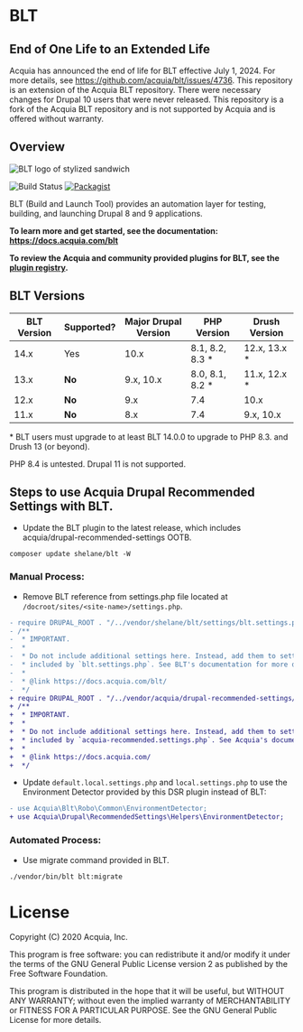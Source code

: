# BLT

## End of One Life to an Extended Life

Acquia has announced the end of life for BLT effective July 1, 2024. For more details, see https://github.com/acquia/blt/issues/4736.
This repository is an extension of the Acquia BLT repository. There were necessary changes for Drupal 10 users that were
never released. This repository is a fork of the Acquia BLT repository and is not supported by Acquia and is offered
without warranty.

## Overview

![BLT logo of stylized sandwich](https://github.com/acquia/blt/raw/11.x/docs/_static/blt-logo.png)

![Build Status](https://github.com/acquia/blt/actions/workflows/orca.yml/badge.svg?main) [![Packagist](https://img.shields.io/packagist/v/shelane/blt.svg)](https://packagist.org/packages/shelane/blt)

BLT (Build and Launch Tool) provides an automation layer for testing, building, and launching Drupal 8 and 9 applications.

**To learn more and get started, see the documentation: https://docs.acquia.com/blt**

**To review the Acquia and community provided plugins for BLT, see the [plugin registry](https://support-acquia.force.com/s/article/360046918614-Acquia-BLT-Plugins).**

## BLT Versions

| BLT Version | Supported? | Major Drupal Version | PHP Version     | Drush Version |
|-------------|------------|----------------------|-----------------|---------------|
| 14.x        | Yes        | 10.x                 | 8.1, 8.2, 8.3 * | 12.x, 13.x *  |
| 13.x        | **No**     | 9.x, 10.x            | 8.0, 8.1, 8.2 * | 11.x, 12.x *  |
| 12.x        | **No**     | 9.x                  | 7.4             | 10.x          |
| 11.x        | **No**     | 8.x                  | 7.4             | 9.x, 10.x     |

\* BLT users must upgrade to at least BLT 14.0.0 to upgrade to PHP 8.3. and Drush 13 (or beyond).

PHP 8.4 is untested. Drupal 11 is not supported.

## Steps to use Acquia Drupal Recommended Settings with BLT.

- Update the BLT plugin to the latest release, which includes acquia/drupal-recommended-settings OOTB.
```
composer update shelane/blt -W
```

### Manual Process:

- Remove BLT reference from settings.php file located at `/docroot/sites/<site-name>/settings.php`.
```diff
- require DRUPAL_ROOT . "/../vendor/shelane/blt/settings/blt.settings.php";
- /**
-  * IMPORTANT.
-  *
-  * Do not include additional settings here. Instead, add them to settings
-  * included by `blt.settings.php`. See BLT's documentation for more detail.
-  *
-  * @link https://docs.acquia.com/blt/
-  */
+ require DRUPAL_ROOT . "/../vendor/acquia/drupal-recommended-settings/settings/acquia-recommended.settings.php";
+ /**
+  * IMPORTANT.
+  *
+  * Do not include additional settings here. Instead, add them to settings
+  * included by `acquia-recommended.settings.php`. See Acquia's documentation for more detail.
+  *
+  * @link https://docs.acquia.com/
+  */
```

- Update `default.local.settings.php` and `local.settings.php` to use the
  Environment Detector provided by this DSR plugin instead of BLT:
```diff
- use Acquia\Blt\Robo\Common\EnvironmentDetector;
+ use Acquia\Drupal\RecommendedSettings\Helpers\EnvironmentDetector;
```

### Automated Process:
- Use migrate command provided in BLT.
```
./vendor/bin/blt blt:migrate
```

# License

Copyright (C) 2020 Acquia, Inc.

This program is free software: you can redistribute it and/or modify it under the terms of the GNU General Public License version 2 as published by the Free Software Foundation.

This program is distributed in the hope that it will be useful, but WITHOUT ANY WARRANTY; without even the implied warranty of MERCHANTABILITY or FITNESS FOR A PARTICULAR PURPOSE.  See the GNU General Public License for more details.
